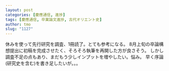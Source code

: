 ```yaml
---
layout: post
categories: [慶應通信, 進捗]
tags: [慶應通信, 卒業論文進捗, 古代オリエント史]
author: tmo
slug: "1127"
---
```

休みを使って先行研究を調査、1冊読了。とても参考になる。
8月上旬の卒論構想提出に初稿を完成させたく、そろそろ執筆を再開した方が良さそう。
しかし調査不足の点もあり、まだもう少しインプットを増やしたい。悩み。
早く序論(研究史を含む)を書き足したいが。。。
